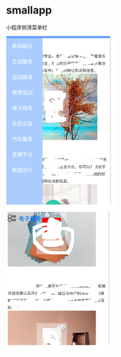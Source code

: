 # smallapp
小程序侧滑菜单栏


![image](https://github.com/Spikoss/smallapp/blob/master/1.png)
![image](https://github.com/Spikoss/smallapp/blob/master/2.png)
